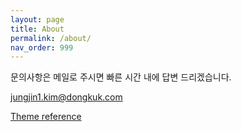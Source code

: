 ```yaml
---
layout: page
title: About
permalink: /about/
nav_order: 999
---
```


문의사항은 메일로 주시면 빠른 시간 내에 답변 드리겠습니다.

jungjin1.kim@dongkuk.com

[Theme reference](https://pmarsceill.github.io/just-the-docs/)